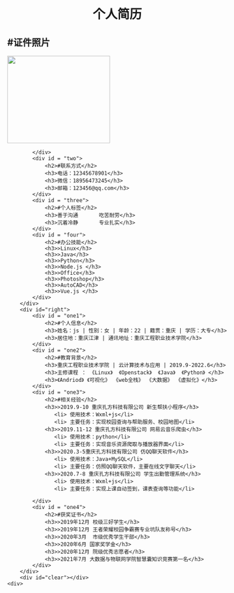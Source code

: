 <!DOCTYPE html>
<html lang = "en">
<head>
    <meta charset="utf-8">
    <meta http-equiv="X-UA-Compatible" content="IE=edge">
    <meta name="viewport" content="width, initial-scale=1.0">
    <title>页面布局</title>
    <link rel="stylesheet" href="index.css">   
</head>
<body >
    <div id = container> 
        <div id="top"><center><h1>个人简历</h1></center></div>
        <div id="left">
            <div id = "one" >
               <h2>#证件照片</h2>
               <img src="	https://tse3-mm.cn.bing.net/th/id/OIP-C.sCtk5x5VGisjB8uus1s0rwHaHa?pid=ImgDet&rs=1"  width="235" height="200">
                          
            </div>
            <div id = "two">
                <h2>#联系方式</h2> 
                <h3>电话：12345678901</h3>
                <h3>微信：18956473245</h3>
                <h3>邮箱：123456@qq.com</h3>
            </div>
            <div id = "three">
                <h2>#个人标签</h2>
                <h3>善于沟通　　　　吃苦耐劳</h3>
                <h3>沉着冷静　　　　专业扎实</h3>
            </div>
            <div id = "four">
                <h2>#办公技能</h2>
                <h3>>Linux</h3>
                <h3>>Java</h3>
                <h3>>Python</h3>
                <h3>>Node.js </h3>
                <h3>>Office</h3>
                <h3>>Photoshop</h3>
                <h3>>AutoCAD</h3>              
                <h3>>Vue.js </h3>
            </div>
        </div>
        <div id="right">
            <div id = "one1">
                <h2>#个人信息</h2>
                <h3>姓名：js | 性别：女 | 年龄：22 | 籍贯：重庆 | 学历：大专</h3>
                <h3>居住地：重庆江津 | 通讯地址：重庆工程职业技术学院</h3>
            </div>
            <div id = "one2">
                <h2>#教育背景</h2>
                <h3>重庆工程职业技术学院 | 云计算技术与应用 | 2019.9-2022.6</h3>
                <h3>主修课程 ： 《Linux》  《Openstack》  《Java》  《Python》 </h3>
                <h3>《Andriod》 《可视化》 《web全栈》 《大数据》 《虚拟化》</h3>
            </div>
            <div id = "one3">
                <h2>#相关经验</h2>
                <h3>>2019.9-10 重庆孔方科技有限公司 新生帮扶小程序</h3>
                   <li> 使用技术：Wxml+js</li> 
                   <li> 主要任务：实现校园查询与帮助服务、校园地图</li>
                <h3>>2019.11-12 重庆孔方科技有限公司 网易云音乐爬虫</h3>
                   <li> 使用技术：python</li> 
                   <li> 主要任务：实现音乐资源爬取与播放器界面</li> 
                <h3>>2020.3-5重庆孔方科技有限公司 仿QQ聊天软件</h3>
                   <li> 使用技术：Java+MySQL</li> 
                   <li> 主要任务：仿照QQ聊天软件，主要在线文字聊天</li>
                <h3>>2020.7-8 重庆孔方科技有限公司 学生出勤管理系统</h3>
                   <li> 使用技术：Wxml+js</li> 
                   <li> 主要任务：实现上课自动签到，课表查询等功能</li>
                
            </div>
            <div id = "one4">
                <h2>#获奖证书</h2>
                <h3>>2019年12月 校级三好学生</h3>
                <h3>>2019年12月 王者荣耀校园争霸赛专业坑队友称号</h3>
                <h3>>2020年3月  市级优秀学生干部</h3>
                <h3>>2020年6月 国家奖学金</h3>
                <h3>>2020年12月 院级优秀志愿者</h3>
                <h3>>2021年7月 大数据与物联网学院智慧囊知识竞赛第一名</h3>
            </div>
        </div>
        <div id="clear"></div>
    <div>  
</body>
<html>


